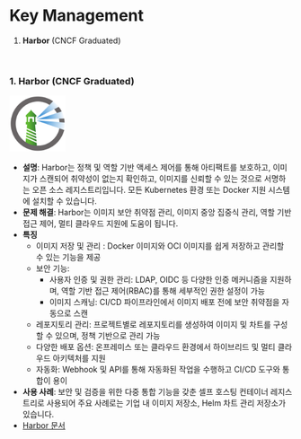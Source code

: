 # Key Management
1. **Harbor** (CNCF Graduated)
<br>


### 1. **Harbor** (CNCF Graduated)  
<img src="./image/harbor.png" alt="" width="100"/>  

   - **설명**: Harbor는 정책 및 역할 기반 액세스 제어를 통해 아티팩트를 보호하고, 이미지가 스캔되어 취약성이 없는지 확인하고, 이미지를 신뢰할 수 있는 것으로 서명하는 오픈 소스 레지스트리입니다. 모든 Kubernetes 환경 또는 Docker 지원 시스템에 설치할 수 있습니다.
   - **문제 해결**: Harbor는 이미지 보안 취약점 관리, 이미지 중앙 집중식 관리, 역할 기반 접근 제어, 멀티 클라우드 지원에 도움이 됩니다. 
   - **특징**  
     - 이미지 저장 및 관리 : Docker 이미지와 OCI 이미지를 쉽게 저장하고 관리할 수 있는 기능을 제공
     - 보안 기능:
       - 사용자 인증 및 권한 관리: LDAP, OIDC 등 다양한 인증 메커니즘을 지원하며, 역할 기반 접근 제어(RBAC)를 통해 세부적인 권한 설정이 가능
       - 이미지 스캐닝: CI/CD 파이프라인에서 이미지 배포 전에 보안 취약점을 자동으로 스캔
     - 레포지토리 관리: 프로젝트별로 레포지토리를 생성하여 이미지 및 차트를 구성할 수 있으며, 정책 기반으로 관리 가능
     - 다양한 배포 옵션: 온프레미스 또는 클라우드 환경에서 하이브리드 및 멀티 클라우드 아키텍처를 지원
     - 자동화: Webhook 및 API를 통해 자동화된 작업을 수행하고 CI/CD 도구와 통합이 용이
   - **사용 사례**: 보안 및 검증을 위한 다중 통합 기능을 갖춘 셀프 호스팅 컨테이너 레지스트리로 사용되어 주요 사례로는 기업 내 이미지 저장소, Helm 차트 관리 저장소가 있습니다. 
   - [Harbor 문서](https://goharbor.io/)
